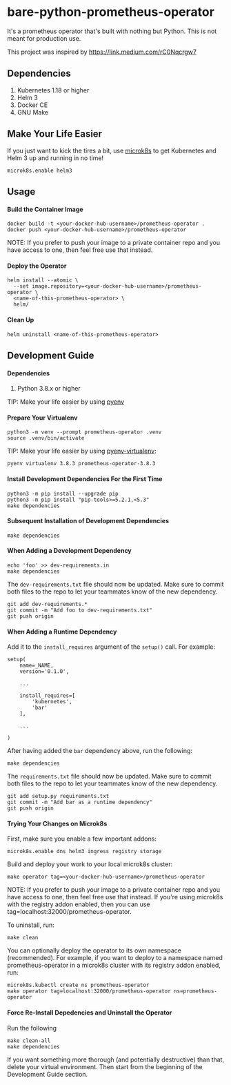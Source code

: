 # bare-python-prometheus-operator

It's a prometheus operator that's built with nothing but Python. This is
not meant for production use.

This project was inspired by https://link.medium.com/rC0Nqcrgw7


## Dependencies

1. Kubernetes 1.18 or higher
2. Helm 3
3. Docker CE
4. GNU Make


## Make Your Life Easier

If you just want to kick the tires a bit, use [microk8s](https://microk8s.io/)
to get Kubernetes and Helm 3 up and running in no time!

```
microk8s.enable helm3
```


## Usage


#### Build the Container Image

```
docker build -t <your-docker-hub-username>/prometheus-operator .
docker push <your-docker-hub-username>/prometheus-operator
```

NOTE: If you prefer to push your image to a private container repo and
      you have access to one, then feel free use that instead.


#### Deploy the Operator

```
helm install --atomic \
  --set image.repository=<your-docker-hub-username>/prometheus-operator \
  <name-of-this-prometheus-operator> \
  helm/
```

#### Clean Up

```
helm uninstall <name-of-this-prometheus-operator>
```


## Development Guide


#### Dependencies

1. Python 3.8.x or higher

TIP: Make your life easier by using [pyenv](https://github.com/pyenv/pyenv-installer)


#### Prepare Your Virtualenv

```
python3 -m venv --prompt prometheus-operator .venv
source .venv/bin/activate
```

TIP: Make your life easier by using [pyenv-virtualenv](https://github.com/pyenv/pyenv-virtualenv):

```
pyenv virtualenv 3.8.3 prometheus-operator-3.8.3
```


#### Install Development Dependencies For the First Time

```
python3 -m pip install --upgrade pip
python3 -m pip install "pip-tools>=5.2.1,<5.3"
make dependencies
```

#### Subsequent Installation of Development Dependencies

```
make dependencies
```

#### When Adding a Development Dependency

```
echo 'foo' >> dev-requirements.in
make dependencies
```

The `dev-requirements.txt` file should now be updated. Make sure to commit
both files to the repo to let your teammates know of the new dependency.

```
git add dev-requirements.*
git commit -m "Add foo to dev-requirements.txt"
git push origin
```


#### When Adding a Runtime Dependency

Add it to the `install_requires` argument of the `setup()` call. For example:

```
setup(
    name=_NAME,
    version='0.1.0',

    ...

    install_requires=[
        'kubernetes',
        'bar'
    ],

    ...

)
```

After having added the `bar` dependency above, run the following:

```
make dependencies
```

The `requirements.txt` file should now be updated. Make sure to commit
both files to the repo to let your teammates know of the new dependency.

```
git add setup.py requirements.txt
git commit -m "Add bar as a runtime dependency"
git push origin
```


#### Trying Your Changes on Microk8s

First, make sure you enable a few important addons:

```
microk8s.enable dns helm3 ingress registry storage
```

Build and deploy your work to your local microk8s cluster:

```
make operator tag=<your-docker-hub-username>/prometheus-operator
```

NOTE: If you prefer to push your image to a private container repo and
      you have access to one, then feel free use that instead. If you're
      using microk8s with the registry addon enabled, then you can use
      tag=localhost:32000/prometheus-operator.


To uninstall, run:

```
make clean
```

You can optionally deploy the operator to its own namespace (recommended).
For example, if you want to deploy to a namespace named prometheus-operator
in a microk8s cluster with its registry addon enabled, run:

```
microk8s.kubectl create ns prometheus-operator
make operator tag=localhost:32000/prometheus-operator ns=prometheus-operator
```


#### Force Re-Install Depedencies and Uninstall the Operator

Run the following

```
make clean-all
make dependencies
```

If you want something more thorough (and potentially destructive) than that,
delete your virtual environment. Then start from the beginning of the
Development Guide section.
